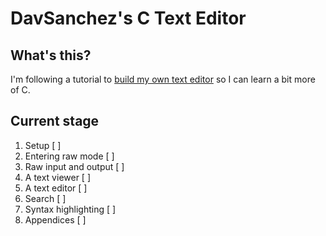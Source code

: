 # DavSanchez's C Text Editor

## What's this?
I'm following a tutorial to [build my own text editor](https://viewsourcecode.org/snaptoken/kilo/ "Build Your Own Text Editor") so I can learn a bit more of C.

## Current stage
1. Setup [ ]
2. Entering raw mode [ ]
3. Raw input and output [ ]
4. A text viewer [ ]
5. A text editor [ ]
6. Search [ ]
7. Syntax highlighting [ ]
8. Appendices [ ]